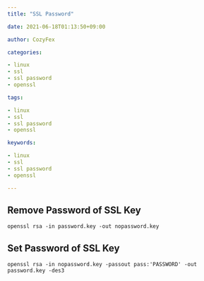 ```yaml
---
title: "SSL Password"

date: 2021-06-18T01:13:50+09:00

author: CozyFex

categories:

- linux
- ssl
- ssl password
- openssl

tags:

- linux
- ssl
- ssl password
- openssl

keywords:

- linux
- ssl
- ssl password
- openssl

---
```


## Remove Password of SSL Key

```shell
openssl rsa -in password.key -out nopassword.key
```

## Set Password of SSL Key

```shell
openssl rsa -in nopassword.key -passout pass:'PASSWORD' -out password.key -des3
```